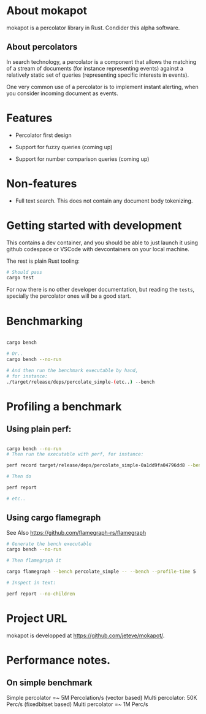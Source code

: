 # About mokapot

mokapot is a percolator library in Rust. Condider this alpha software.

## About percolators

In search technology, a percolator is a component that allows the matching of a stream
of documents (for instance representing events) against a relatively static set
of queries (representing specific interests in events).

One very common use of a percolator is to implement instant alerting, when you consider incoming
document as events.

# Features

- Percolator first design

- Support for fuzzy queries (coming up)

- Support for number comparison queries (coming up)

# Non-features

- Full text search. This does not contain any document body tokenizing.

# Getting started with development

This contains a dev container, and you should be able to just launch it using github codespace
or VSCode with devcontainers on your local machine.

The rest is plain Rust tooling:

```sh
# Should pass
cargo test
```

For now there is no other developer documentation, but reading the `tests`, specially the percolator ones
will be a good start.

# Benchmarking

```sh

cargo bench

# Or..
cargo bench --no-run

# And then run the benchmark executable by hand,
# for instance:
./target/release/deps/percolate_simple-(etc..) --bench

```

# Profiling a benchmark


## Using plain perf:

```sh

cargo bench --no-run
# Then run the executable with perf, for instance:

perf record target/release/deps/percolate_simple-0a1dd9fa04796dd8 --bench --profile-time 5

# Then do

perf report 

# etc..
```

## Using cargo flamegraph

See Also https://github.com/flamegraph-rs/flamegraph

```sh
# Generate the bench executable
cargo bench --no-run

# Then flamegraph it

cargo flamegraph --bench percolate_simple -- --bench --profile-time 5

# Inspect in text:

perf report --no-children
```


# Project URL

mokapot is developped at https://github.com/jeteve/mokapot/.


# Performance notes.

## On simple benchmark

Simple percolator =~ 5M Percolation/s
(vector based) Multi percolator: 50K Perc/s
(fixedbitset based) Multi percolator =~ 1M Perc/s 
